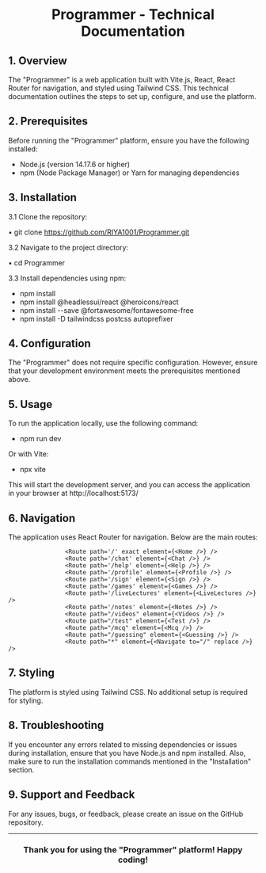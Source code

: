<h1 align="center">Programmer - Technical Documentation</h1>



## 1.	Overview

The "Programmer" is a web application built with Vite.js, React, React Router for navigation, and styled using Tailwind CSS. This technical documentation outlines the steps to set up, configure, and use the platform.



## 2.	Prerequisites

Before running the "Programmer" platform, ensure you have the following installed:

-	Node.js (version 14.17.6 or higher)
-	npm (Node Package Manager) or Yarn for managing dependencies



## 3.	Installation

3.1	Clone the repository:

•	git clone https://github.com/RIYA1001/Programmer.git

3.2	Navigate to the project directory:

•	cd Programmer

3.3	Install dependencies using npm:

- npm install
- npm install @headlessui/react @heroicons/react
- npm install --save @fortawesome/fontawesome-free
- npm install -D tailwindcss postcss autoprefixer



## 4.	Configuration

The "Programmer" does not require specific configuration. However, ensure that your development environment meets the prerequisites mentioned above.



## 5.	Usage

To run the application locally, use the following command:

- npm run dev

Or with Vite:

- npx vite

This will start the development server, and you can access the application in your browser at http://localhost:5173/



## 6.	Navigation

The application uses React Router for navigation. Below are the main routes:

                    <Route path='/' exact element={<Home />} />
                    <Route path='/chat' element={<Chat />} />
                    <Route path='/help' element={<Help />} />
                    <Route path='/profile' element={<Profile />} />
                    <Route path='/sign' element={<Sign />} />
                    <Route path='/games' element={<Games />} />
                    <Route path='/liveLectures' element={<LiveLectures />} />
                    <Route path='/notes' element={<Notes />} />
                    <Route path="/videos" element={<Videos />} />
                    <Route path="/test" element={<Test />} />
                    <Route path="/mcq" element={<Mcq />} />
                    <Route path="/guessing" element={<Guessing />} />
                    <Route path="*" element={<Navigate to="/" replace />} />
               


## 7.	Styling

The platform is styled using Tailwind CSS. No additional setup is required for styling.



## 8.	Troubleshooting

If you encounter any errors related to missing dependencies or issues during installation, ensure that you have Node.js and npm installed. Also, make sure to run the installation commands mentioned in the "Installation" section.



## 9.	Support and Feedback

For any issues, bugs, or feedback, please create an issue on the GitHub repository.


---


<h3 align="center">Thank you for using the "Programmer" platform! Happy coding!</h3>
